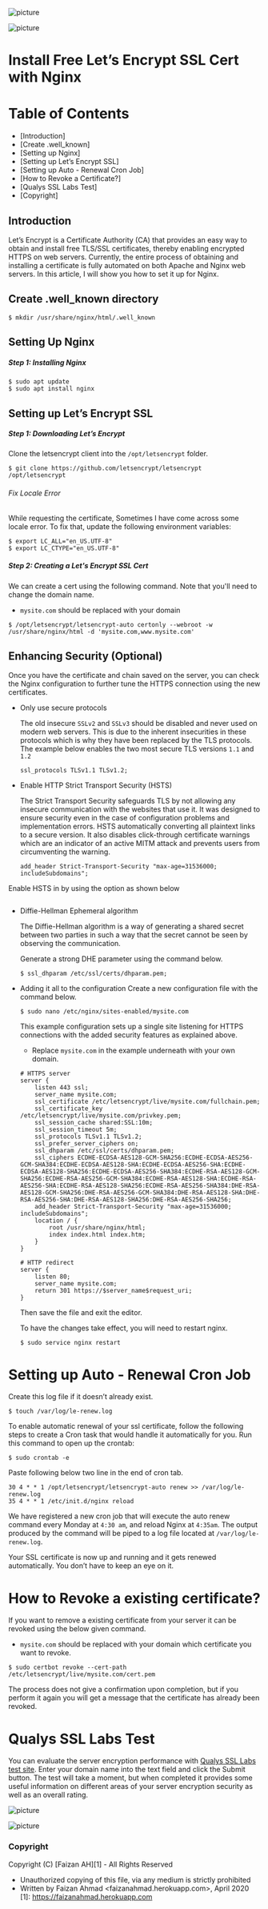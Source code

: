 ![picture](/public/banner.jpg)

![picture](/public/divider.png)

# Install Free Let’s Encrypt SSL Cert with Nginx


# Table of Contents

- [Introduction]
- [Create .well_known]
- [Setting up Nginx]
- [Setting up Let’s Encrypt SSL]
- [Setting up Auto - Renewal Cron Job]
- [How to Revoke a Certificate?]
- [Qualys SSL Labs Test] 
- [Copyright]

##

## Introduction

Let’s Encrypt is a Certificate Authority (CA) that provides an easy way to obtain and install free TLS/SSL certificates, thereby enabling encrypted HTTPS on web servers.
Currently, the entire process of obtaining and installing a certificate is fully automated on both Apache and Nginx web servers. In this article, I will show you how to set it up for Nginx.

## Create .well_known directory

```
$ mkdir /usr/share/nginx/html/.well_known
```
## Setting Up Nginx

##### Step 1: Installing Nginx

```
$ sudo apt update
$ sudo apt install nginx
```

## Setting up Let’s Encrypt SSL

##### Step 1: Downloading Let’s Encrypt

Clone the letsencrypt client into the `/opt/letsencrypt` folder.

```
$ git clone https://github.com/letsencrypt/letsencrypt /opt/letsencrypt
```

###### Fix Locale Error

While requesting the certificate, Sometimes I have come across some locale error. To fix that, update the following environment variables:

```
$ export LC_ALL="en_US.UTF-8"
$ export LC_CTYPE="en_US.UTF-8"
```

##### Step 2: Creating a Let's Encrypt SSL Cert

We can create a cert using the following command. Note that you'll need to change the domain name.

- `mysite.com` should be replaced with your domain

```
$ /opt/letsencrypt/letsencrypt-auto certonly --webroot -w /usr/share/nginx/html -d 'mysite.com,www.mysite.com'
```

## Enhancing Security (Optional)

Once you have the certificate and chain saved on the server, you can check the Nginx configuration to further tune the HTTPS connection using the new certificates.

- Only use secure protocols

  The old insecure `SSLv2` and `SSLv3` should be disabled and never used on modern web servers. This is due to the inherent insecurities in these protocols which is why they have been replaced by the TLS protocols. The example below enables the two most secure TLS versions `1.1` and `1.2`

  ```
  ssl_protocols TLSv1.1 TLSv1.2;
  ```

- Enable HTTP Strict Transport Security (HSTS)

  The Strict Transport Security safeguards TLS by not allowing any insecure communication with the websites that use it. It was designed to ensure security even in the case of configuration problems and implementation errors. HSTS automatically converting all plaintext links to a secure version. It also disables click-through certificate warnings which are an indicator of an active MITM attack and prevents users from circumventing the warning.

  ```
  add_header Strict-Transport-Security "max-age=31536000; includeSubdomains";
  ```

Enable HSTS in by using the option as shown below
```
```
- Diffie-Hellman Ephemeral algorithm

    The Diffie-Hellman algorithm is a way of generating a shared secret between two parties in such a way that the secret cannot be seen by observing the communication.

    Generate a strong DHE parameter using the command below.
    ```
    $ ssl_dhparam /etc/ssl/certs/dhparam.pem;

    ```
- Adding it all to the configuration
    Create a new configuration file with the command below.
    ```
    $ sudo nano /etc/nginx/sites-enabled/mysite.com
    ```
    This example configuration sets up a single site listening for HTTPS connections with the added security features as explained above. 
    * Replace `mysite.com` in the example underneath with your own domain.
    ```
    # HTTPS server
    server {
        listen 443 ssl;
        server_name mysite.com;
        ssl_certificate /etc/letsencrypt/live/mysite.com/fullchain.pem;
        ssl_certificate_key /etc/letsencrypt/live/mysite.com/privkey.pem;
        ssl_session_cache shared:SSL:10m;
        ssl_session_timeout 5m;
        ssl_protocols TLSv1.1 TLSv1.2;
        ssl_prefer_server_ciphers on;
        ssl_dhparam /etc/ssl/certs/dhparam.pem;
        ssl_ciphers ECDHE-ECDSA-AES128-GCM-SHA256:ECDHE-ECDSA-AES256-GCM-SHA384:ECDHE-ECDSA-AES128-SHA:ECDHE-ECDSA-AES256-SHA:ECDHE-ECDSA-AES128-SHA256:ECDHE-ECDSA-AES256-SHA384:ECDHE-RSA-AES128-GCM-SHA256:ECDHE-RSA-AES256-GCM-SHA384:ECDHE-RSA-AES128-SHA:ECDHE-RSA-AES256-SHA:ECDHE-RSA-AES128-SHA256:ECDHE-RSA-AES256-SHA384:DHE-RSA-AES128-GCM-SHA256:DHE-RSA-AES256-GCM-SHA384:DHE-RSA-AES128-SHA:DHE-RSA-AES256-SHA:DHE-RSA-AES128-SHA256:DHE-RSA-AES256-SHA256;
        add_header Strict-Transport-Security "max-age=31536000; includeSubdomains";
        location / {
            root /usr/share/nginx/html;
            index index.html index.htm;
        }
    }

    # HTTP redirect
    server {
        listen 80;
        server_name mysite.com;
        return 301 https://$server_name$request_uri;
    }
    ```
    Then save the file and exit the editor.

    To have the changes take effect, you will need to restart nginx.
    ```
    $ sudo service nginx restart
    ```
##

# Setting up Auto - Renewal Cron Job
Create this log file if it doesn’t already exist.

```
$ touch /var/log/le-renew.log
```

To enable automatic renewal of your ssl certificate, follow the following steps to create a Cron task that would handle it automatically for you.
Run this command to open up the crontab:

```
$ sudo crontab -e
```

Paste following below two line in the end of cron tab.

```
30 4 * * 1 /opt/letsencrypt/letsencrypt-auto renew >> /var/log/le-renew.log
35 4 * * 1 /etc/init.d/nginx reload
```

We have registered a new cron job that will execute the auto renew command every Monday at `4:30 am`, and reload Nginx at `4:35am`.
The output produced by the command will be piped to a log file located at `/var/log/le-renew.log`.


Your SSL certificate is now up and running and it gets renewed automatically. You don’t have to keep an eye on it.

# How to Revoke a existing certificate?
If you want to remove a existing certificate from your server it can be revoked using the below given command.
- `mysite.com` should be replaced with your domain which certificate you want to revoke.

```
$ sudo certbot revoke --cert-path /etc/letsencrypt/live/mysite.com/cert.pem

```
The process does not give a confirmation upon completion, but if you perform it again you will get a message that the certificate has already been revoked.

# Qualys SSL Labs Test
You can evaluate the server encryption performance with [Qualys SSL Labs test site](https://www.ssllabs.com/ssltest/index.html). Enter your domain name into the text field and click the Submit button. The test will take a moment, but when completed it provides some useful information on different areas of your server encryption security as well as an overall rating.


![picture](/public/ssl_report.PNG)

![picture](/public/divider.png)

### Copyright

Copyright (C) [Faizan AH][1] - All Rights Reserved

- Unauthorized copying of this file, via any medium is strictly prohibited
- Written by Faizan Ahmad <faizanahmad.herokuapp.com>, April 2020
[1]: https://faizanahmad.herokuapp.com
